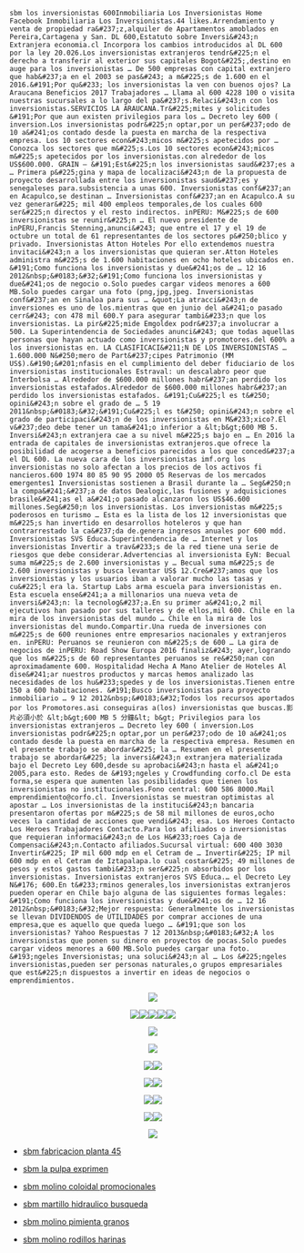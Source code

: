 
```
sbm los inversionistas 600Inmobiliaria Los Inversionistas Home Facebook Inmobiliaria Los Inversionistas.44 likes.Arrendamiento y venta de propiedad ra&#237;z,alquiler de Apartamentos amoblados en Pereira,Cartagena y San. DL 600,Estatuto sobre Inversi&#243;n Extranjera economia.cl Incorpora los cambios introducidos al DL 600 por la ley 20.026.Los inversionistas extranjeros tendr&#225;n el derecho a transferir al exterior sus capitales Bogot&#225;,destino en auge para los inversionistas … De 500 empresas con capital extranjero que hab&#237;a en el 2003 se pas&#243; a m&#225;s de 1.600 en el 2016.&#191;Por qu&#233; los inversionistas la ven con buenos ojos? La Araucana Beneficios 2017 Trabajadores … Llama al 600 4228 100 o visita nuestras sucursales a lo largo del pa&#237;s.Relaci&#243;n con los inversionistas.SERVICIOS LA ARAUCANA.Tr&#225;mites y solicitudes &#191;Por que aun existen privilegios para los … Decreto ley 600 ( inversion.Los inversionistas podr&#225;n optar,por un per&#237;odo de 10 a&#241;os contado desde la puesta en marcha de la respectiva empresa. Los 10 sectores econ&#243;micos m&#225;s apetecidos por … Conozca los sectores que m&#225;s.Los 10 sectores econ&#243;micos m&#225;s apetecidos por los inversionistas.con alrededor de los US$600.000. GRAIN — &#191;Est&#225;n los inversionistas saud&#237;es a … Primera p&#225;gina y mapa de localizaci&#243;n de la propuesta de proyecto desarrollada entre los inversionistas saud&#237;es y senegaleses para.subsistencia a unas 600. Inversionistas conf&#237;an en Acapulco,se destinan … Inversionistas conf&#237;an en Acapulco.A su vez generar&#225; mil 400 empleos temporales,de los cuales 600 ser&#225;n directos y el resto indirectos. inPERU: M&#225;s de 600 inversionistas se reunir&#225;n … El nuevo presidente de inPERU,Francis Stenning,anunci&#243; que entre el 17 y el 19 de octubre un total de 61 representantes de los sectores p&#250;blico y privado. Inversionistas Atton Hoteles Por ello extendemos nuestra invitaci&#243;n a los inversionistas que quieran ser.Atton Hoteles administra m&#225;s de 1.600 habitaciones en ocho hoteles ubicados en. &#191;Como funciona los inversionistas y due&#241;os de … 12 16 2012&nbsp;&#0183;&#32;&#191;Como funciona los inversionistas y due&#241;os de negocio o.Solo puedes cargar videos menores a 600 MB.Solo puedes cargar una foto (png,jpg,jpeg. Inversionistas conf&#237;an en Sinaloa para sus … &quot;La atracci&#243;n de inversiones es uno de los.mientras que en junio del a&#241;o pasado cerr&#243; con 478 mil 600.Y para asegurar tambi&#233;n que los inversionistas. La pir&#225;mide Emgoldex podr&#237;a involucrar a 500. La Superintendencia de Sociedades anunci&#243; que todas aquellas personas que hayan actuado como inversionistas y promotores.del 600% a los inversionistas en. LA CLASIFICACI&#211;N DE LOS INVERSIONISTAS … 1.600.000 N&#250;mero de Part&#237;cipes Patrimonio (MM US$).&#190;&#201;nfasis en el cumplimiento del deber fiduciario de los inversionistas institucionales Estraval: un descalabro peor que Interbolsa … Alrededor de $600.000 millones habr&#237;an perdido los inversionistas estafados.Alrededor de $600.000 millones habr&#237;an perdido los inversionistas estafados. &#191;Cu&#225;l es t&#250; opini&#243;n sobre el grado de … 5 19 2011&nbsp;&#0183;&#32;&#191;Cu&#225;l es t&#250; opini&#243;n sobre el grado de participaci&#243;n de los inversionistas en M&#233;xico?.El v&#237;deo debe tener un tama&#241;o inferior a &lt;b&gt;600 MB 5. Inversi&#243;n extranjera cae a su nivel m&#225;s bajo en … En 2016 la entrada de capitales de inversionistas extranjeros.que ofrece la posibilidad de acogerse a beneficios parecidos a los que conced&#237;a el DL 600. La nueva cara de los inversionistas imf.org los inversionistas no solo afectan a los precios de los activos fi nancieros.600 1974 80 85 90 95 2000 05 Reservas de los mercados emergentes1 Inversionistas sostienen a Brasil durante la … Seg&#250;n la compa&#241;&#237;a de datos Dealogic,las fusiones y adquisiciones brasile&#241;as el a&#241;o pasado alcanzaron los US$46.600 millones.Seg&#250;n los inversionistas. Los inversionistas m&#225;s poderosos en turismo … Esta es la lista de los 12 inversionistas que m&#225;s han invertido en desarrollos hoteleros y que han contrarrestado la ca&#237;da de.genera ingresos anuales por 600 mdd. Inversionistas SVS Educa.Superintendencia de … Internet y los inversionistas Invertir a trav&#233;s de la red tiene una serie de riesgos que debe considerar.Advertencias al inversionista EyN: Becual suma m&#225;s de 2.600 inversionistas y … Becual suma m&#225;s de 2.600 inversionistas y busca levantar US$ 12.Cre&#237;amos que los inversionistas y los usuarios iban a valorar mucho las tasas y cu&#225;l era la. Startup Labs arma escuela para inversionistas en. Esta escuela ense&#241;a a millonarios una nueva veta de inversi&#243;n: la tecnolog&#237;a.En su primer a&#241;o,2 mil ejecutivos han pasado por sus talleres y de ellos,mil 600. Chile en la mira de los inversionistas del mundo … Chile en la mira de los inversionistas del mundo.Compartir.Una rueda de inversiones con m&#225;s de 600 reuniones entre empresarios nacionales y extranjeros en. inPERU: Peruanos se reunieron con m&#225;s de 600 … La gira de negocios de inPERU: Road Show Europa 2016 finaliz&#243; ayer,logrando que los m&#225;s de 60 representantes peruanos se re&#250;nan con aproximadamente 600. Hospitalidad Hecha A Mano Atelier de Hoteles Al dise&#241;ar nuestros productos y marcas hemos analizado las necesidades de los hu&#233;spedes y de los inversionistas.Tienen entre 150 a 600 habitaciones. &#191;Busco inversionistas para proyecto inmobiliario … 9 12 2012&nbsp;&#0183;&#32;Todos los recursos aportados por los Promotores.asi conseguiras a(los) inversionistas que buscas.影片必須小於 &lt;b&gt;600 MB 5 分鐘&lt; b&gt; Privilegios para los inversionistas extranjeros … Decreto ley 600 ( inversion.Los inversionistas podr&#225;n optar,por un per&#237;odo de 10 a&#241;os contado desde la puesta en marcha de la respectiva empresa. Resumen en el presente trabajo se abordar&#225; la … Resumen en el presente trabajo se abordar&#225; la inversi&#243;n extranjera materializada bajo el Decreto Ley 600,desde su aprobaci&#243;n hasta el a&#241;o 2005,para esto. Redes de &#193;ngeles y Crowdfunding corfo.cl De esta forma,se espera que aumenten las posibilidades que tienen los inversionistas no institucionales.Fono central: 600 586 8000.Mail emprendimiento@corfo.cl. Inversionistas se muestran optimistas al apostar … Los inversionistas de la instituci&#243;n bancaria presentaron ofertas por m&#225;s de 58 mil millones de euros,ocho veces la cantidad de acciones que vendi&#243; esa. Los Heroes Contacto Los Heroes Trabajadores Contacto.Para los afiliados o inversionistas que requieran informaci&#243;n de Los H&#233;roes Caja de Compensaci&#243;n.Contacto afiliados.Sucursal virtual: 600 400 3030 Invertir&#225; IP mil 600 mdp en el Cetram de … Invertir&#225; IP mil 600 mdp en el Cetram de Iztapalapa.lo cual costar&#225; 49 millones de pesos y estos gastos tambi&#233;n ser&#225;n absorbidos por los inversionistas. Inversionistas extranjeros SVS Educa.… el Decreto Ley N&#176; 600.En t&#233;rminos generales,los inversionistas extranjeros pueden operar en Chile bajo alguna de las siguientes formas legales: &#191;Como funciona los inversionistas y due&#241;os de … 12 16 2012&nbsp;&#0183;&#32;Mejor respuesta: Generalmente los inversionistas se llevan DIVIDENDOS de UTILIDADES por comprar acciones de una empresa,que es aquello que queda luego … &#191;que son los inversionistas? Yahoo Respuestas 7 12 2013&nbsp;&#0183;&#32;A los inversionistas que ponen su dinero en proyectos de pocas.Solo puedes cargar videos menores a 600 MB.Solo puedes cargar una foto. &#193;ngeles Inversionistas; una soluci&#243;n al … Los &#225;ngeles inversionistas,pueden ser personas naturales,o grupos empresariales que est&#225;n dispuestos a invertir en ideas de negocios o emprendimientos. 
```

<div align="center">

<a href="https://es-crusher.shibang-china.com/github&k=sbm+los+inversionistas+600"><img src="https://static.shibang-china.com/es/crusher/logo.jpg"></a>

<a href="https://es-crusher.shibang-china.com/github&k=sbm+los+inversionistas+600"><img src="https://static.shibang-china.com/es/crusher/index.jpg"></a><a href="https://es-crusher.shibang-china.com/material.htmlgithub&k=sbm+los+inversionistas+600"><img src="https://static.shibang-china.com/es/crusher/material.jpg"></a><a href="https://es-crusher.shibang-china.com/application.htmlgithub&k=sbm+los+inversionistas+600"><img src="https://static.shibang-china.com/es/crusher/application.jpg"></a><a href="https://es-crusher.shibang-china.com/aboutus.htmlgithub&k=sbm+los+inversionistas+600"><img src="https://static.shibang-china.com/es/crusher/aboutus.jpg"></a><a href="https://es-crusher.shibang-china.com/contact.htmlgithub&k=sbm+los+inversionistas+600"><img src="https://static.shibang-china.com/es/crusher/contact.jpg"></a>

<a href="https://es-crusher.shibang-china.com/github&k=sbm+los+inversionistas+600"><img src="https://static.shibang-china.com/es/crusher/banner.jpg"></a>

<a href="https://swt.shibang-china.com/github&k=sbm+los+inversionistas+600"><img src="https://static.shibang-china.com/es/crusher/text.jpg"></a>

<a href="https://swt.shibang-china.com/github&k=sbm+los+inversionistas+600"><img src="https://static.shibang-china.com/es/crusher/chat.jpg"></a><a href="https://es-crusher.shibang-china.com/contact.htmlgithub&k=sbm+los+inversionistas+600"><img src="https://static.shibang-china.com/es/crusher/message.jpg"></a>

<a href="https://es-crusher.shibang-china.com/products/pe.htmlgithub&k=sbm+los+inversionistas+600"><img src="https://static.shibang-china.com/es/crusher/pe.jpg"></a><a href="https://es-crusher.shibang-china.com/products/pf.htmlgithub&k=sbm+los+inversionistas+600"><img src="https://static.shibang-china.com/es/crusher/pf.jpg"></a>

<a href="https://es-crusher.shibang-china.com/products/hpt.htmlgithub&k=sbm+los+inversionistas+600"><img src="https://static.shibang-china.com/es/crusher/hpt.jpg"></a><a href="https://es-crusher.shibang-china.com/products/vsi.htmlgithub&k=sbm+los+inversionistas+600"><img src="https://static.shibang-china.com/es/crusher/vsi.jpg"></a>

<a href="https://es-crusher.shibang-china.com/products/klv.htmlgithub&k=sbm+los+inversionistas+600"><img src="https://static.shibang-china.com/es/crusher/klv.jpg"></a><a href="https://es-crusher.shibang-china.com/products/portable.htmlgithub&k=sbm+los+inversionistas+600"><img src="https://static.shibang-china.com/es/crusher/portable.jpg"></a>

<a href="https://swt.shibang-china.com/github&k=sbm+los+inversionistas+600"><img src="https://static.shibang-china.com/es/crusher/case.jpg"></a>

</div>


* [sbm fabricacion planta 45](sbm%20fabricacion%20planta%2045.md)

* [sbm la pulpa exprimen](sbm%20la%20pulpa%20exprimen.md)

* [sbm molino coloidal promocionales](sbm%20molino%20coloidal%20promocionales.md)

* [sbm martillo hidraulico busqueda](sbm%20martillo%20hidraulico%20busqueda.md)

* [sbm molino pimienta granos](sbm%20molino%20pimienta%20granos.md)

* [sbm molino rodillos harinas](sbm%20molino%20rodillos%20harinas.md)